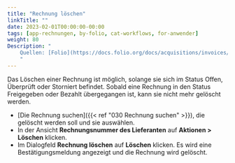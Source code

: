 ```yaml
---
title: "Rechnung löschen"
linkTitle: ""
date: 2023-02-01T00:00:00-00:00
tags: [app-rechnungen, by-folio, cat-workflows, for-anwender]
weight: 80
Description: "
    Quellen: [Folio](https://docs.folio.org/docs/acquisitions/invoices/#deleting-an-invoice) <!-- & [GBV](https://info.gebev.de/pages/viewpage.action?pageId=851345682) -->
    "
---
```


Das Löschen einer Rechnung ist möglich, solange sie sich im Status Offen, Überprüft oder Storniert befindet. Sobald eine Rechnung in den Status Freigegeben oder Bezahlt übergegangen ist, kann sie nicht mehr gelöscht werden.

* [Die Rechnung suchen]({{< ref "030 Rechnung suchen" >}}), die gelöscht werden soll und sie auswählen.
* In der Ansicht **Rechnungsnummer des Lieferanten** auf **Aktionen > Löschen** klicken.
* Im Dialogfeld **Rechnung löschen** auf **Löschen** klicken. Es wird eine Bestätigungsmeldung angezeigt und die Rechnung wird gelöscht.

